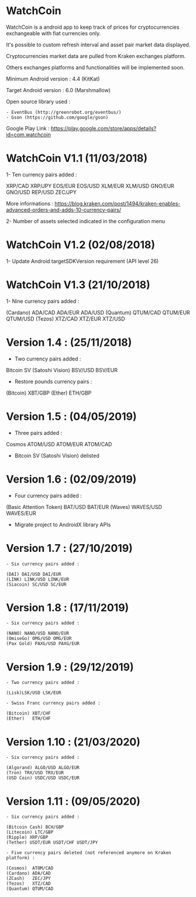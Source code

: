 # WatchCoin
WatchCoin is a android app to keep track of prices for cryptocurrencies exchangeable with fiat currencies only.

It's possible to custom refresh interval and asset pair market data displayed.

Cryptocurrencies market data are pulled from Kraken exchanges platform.

Others exchanges platforms and functionalities will be implemented soon.

Minimum Android version : 4.4 (KitKat)

Target Android version : 6.0 (Marshmallow)

Open source library used :

	- EventBus (http://greenrobot.org/eventbus/)
	- Gson (https://github.com/google/gson)

Google Play Link : https://play.google.com/store/apps/details?id=com.watchcoin


# WatchCoin V1.1 (11/03/2018)

1- Ten currency pairs added :

XRP/CAD
XRP/JPY
EOS/EUR
EOS/USD
XLM/EUR
XLM/USD
GNO/EUR
GNO/USD
REP/USD
ZEC/JPY

More informations : https://blog.kraken.com/post/1494/kraken-enables-advanced-orders-and-adds-10-currency-pairs/

2- Number of assets selected indicated in the configuration menu


# WatchCoin V1.2 (02/08/2018)

1- Update Android targetSDKVersion requirement (API level 26)


# WatchCoin V1.3 (21/10/2018)
1- Nine currency pairs added : 
	
(Cardano) ADA/CAD ADA/EUR ADA/USD 
(Quantum) QTUM/CAD QTUM/EUR QTUM/USD 
(Tezos) XTZ/CAD XTZ/EUR XTZ/USD

# Version 1.4 : (25/11/2018)

- Two currency pairs added : 	
	
Bitcoin SV (Satoshi Vision) BSV/USD BSV/EUR

- Restore pounds currency pairs :
	
(Bitcoin) XBT/GBP
(Ether)   ETH/GBP

# Version 1.5 : (04/05/2019)

- Three pairs added :
	
Cosmos ATOM/USD ATOM/EUR ATOM/CAD
	
- Bitcoin SV (Satoshi Vision) delisted


# Version 1.6 : (02/09/2019)

 - Four currency pairs added :

(Basic Attention Token) BAT/USD BAT/EUR
(Waves) WAVES/USD WAVES/EUR

- Migrate project to AndroidX library APIs


# Version 1.7 : (27/10/2019)

	- Six currency pairs added :
	
	(DAI) DAI/USD DAI/EUR
	(LINK) LINK/USD LINK/EUR
	(Siacoin) SC/USD SC/EUR
	
	
# Version 1.8 : (17/11/2019)

	- Six currency pairs added :
	
	(NANO) NANO/USD NANO/EUR
	(OmiseGo) OMG/USD OMG/EUR
	(Pax Gold) PAXG/USD PAXG/EUR

# Version 1.9 : (29/12/2019)	
	
	- Two currency pairs added : 	
	
	(Lisk)LSK/USD LSK/EUR
	
	- Swiss Franc currency pairs added :
	
	(Bitcoin) XBT/CHF
	(Ether)   ETH/CHF

# Version 1.10 : (21/03/2020)

	- Six currency pairs added :
	
	(Algorand) ALGO/USD ALGO/EUR
	(Tron) TRX/USD TRX/EUR
	(USD Coin) USDC/USD USDC/EUR

# Version 1.11 : (09/05/2020)

	- Six currency pairs added :
	
	(Bitcoin Cash) BCH/GBP
	(Litecoin) LTC/GBP
	(Ripple) XRP/GBP
	(Tether) USDT/EUR USDT/CHF USDT/JPY
	
	- Five currency pairs deleted (not referenced anymore on Kraken platform) :
	
	(Cosmos)  ATOM/CAD
	(Cardano) ADA/CAD
	(ZCash)   ZEC/JPY
	(Tezos)   XTZ/CAD
	(Quantum) QTUM/CAD
